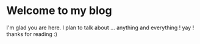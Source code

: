 # Welcome to my blog

I'm glad you are here. I plan to talk about ...
anything and everything ! 
yay !
thanks for reading :)

